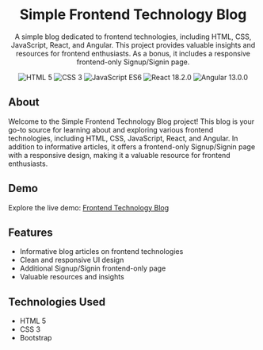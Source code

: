 <!-- Project Title -->
<h1 align="center">Simple Frontend Technology Blog</h1>

<!-- Project Description -->
<p align="center">
  A simple blog dedicated to frontend technologies, including HTML, CSS, JavaScript, React, and Angular. This project provides valuable insights and resources for frontend enthusiasts. As a bonus, it includes a responsive frontend-only Signup/Signin page.
</p>

<!-- Project Badges (optional) -->
<p align="center">
  <img src="https://img.shields.io/badge/HTML-5-orange" alt="HTML 5">
  <img src="https://img.shields.io/badge/CSS-3-blue" alt="CSS 3">
  <img src="https://img.shields.io/badge/JavaScript-ES6-yellow" alt="JavaScript ES6">
  <img src="https://img.shields.io/badge/React-18.2.0-blueviolet" alt="React 18.2.0">
  <img src="https://img.shields.io/badge/Angular-13.0.0-red" alt="Angular 13.0.0">
</p>


<!-- About Section -->
## About

Welcome to the Simple Frontend Technology Blog project! This blog is your go-to source for learning about and exploring various frontend technologies, including HTML, CSS, JavaScript, React, and Angular. In addition to informative articles, it offers a frontend-only Signup/Signin page with a responsive design, making it a valuable resource for frontend enthusiasts.

<!-- Demo Section -->
## Demo

Explore the live demo: [Frontend Technology Blog](#https://aswanthkumarp.github.io/btformassignment)



<!-- Features Section -->
## Features

- Informative blog articles on frontend technologies
- Clean and responsive UI design
- Additional Signup/Signin frontend-only page
- Valuable resources and insights

<!-- Technologies Used Section -->
## Technologies Used

- HTML 5
- CSS 3
- Bootstrap



